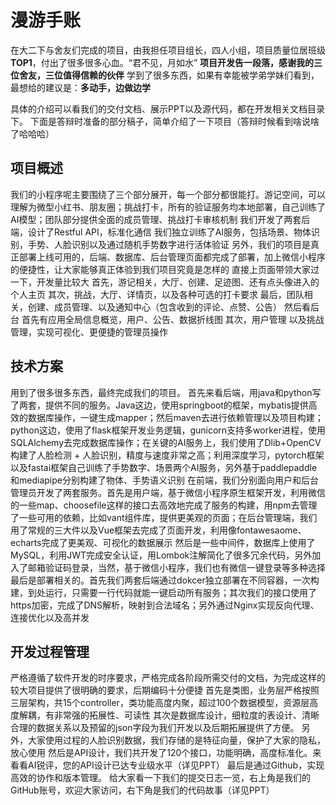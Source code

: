 # 漫游手账
在大二下与舍友们完成的项目，由我担任项目组长，四人小组，项目质量位居班级**TOP1**，付出了很多很多心血。“君不见，月如水”
**项目开发告一段落，感谢我的三位舍友，三位值得信赖的伙伴**
学到了很多东西，如果有幸能被学弟学妹们看到，最想给的建议是：**多动手，边做边学**

具体的介绍可以看我们的交付文档、展示PPT以及源代码，都在开发相关文档目录下。
下面是答辩时准备的部分稿子，简单介绍了一下项目（答辩时候看到啥说啥了哈哈哈）

## 项目概述
我们的小程序呢主要围绕了三个部分展开，每一个部分都很能打。游记空间，可以理解为微型小红书、朋友圈；挑战打卡，所有的验证服务均本地部署，自己训练了AI模型；团队部分提供全面的成员管理、挑战打卡审核机制
我们开发了两套后端，设计了Restful API，标准化通信
我们独立训练了AI服务，包括场景、物体识别，手势、人脸识别以及通过随机手势数字进行活体验证
另外，我们的项目是真正部署上线可用的，后端、数据库、后台管理页面都完成了部署，加上微信小程序的便捷性，让大家能够真正体验到我们项目究竟是怎样的
直接上页面带领大家过一下，开发量比较大
首先，游记相关，大厅、创建、足迹图、还有点头像进入的个人主页
其次，挑战，大厅、详情页，以及各种可选的打卡要求
最后，团队相关，创建、成员管理、以及通知中心（包含收到的评论、点赞、公告）
然后看后台
首先有应用全局信息概览，用户、公告、数据折线图
其次，用户管理
以及挑战管理，实现可视化、更便捷的管理员操作

## 技术方案
用到了很多很多东西，最终完成我们的项目。
首先来看后端，用java和python写了两套，提供不同的服务。Java这边，使用springboot的框架，mybatis提供高效的数据库操作，一键生成mapper；然后maven去进行依赖管理以及项目构建；python这边，使用了flask框架开发业务逻辑，gunicorn支持多worker进程，使用SQLAlchemy去完成数据库操作；在关键的AI服务上，我们使用了Dlib+OpenCV构建了人脸检测 + 人脸识别，精度与速度非常之高；利用深度学习，pytorch框架以及fastai框架自己训练了手势数字、场景两个AI服务，另外基于paddlepaddle和mediapipe分别构建了物体、手势语义识别
在前端，我们分别面向用户和后台管理员开发了两套服务。首先是用户端，基于微信小程序原生框架开发，利用微信的一些map、choosefile这样的接口去高效地完成了服务的构建，用npm去管理了一些可用的依赖，比如vant组件库，提供更美观的页面；在后台管理端，我们用了常规的三大件以及Vue框架去完成了页面开发，利用像fontawesaome、echarts完成了更美观、可视化的数据展示
然后是一些中间件，数据库上使用了MySQL，利用JWT完成安全认证，用Lombok注解简化了很多冗余代码，另外加入了邮箱验证码登录，当然，基于微信小程序，我们也有微信一键登录等多种选择
最后是部署相关的。首先我们两套后端通过dokcer独立部署在不同容器，一次构建，到处运行，只需要一行代码就能一键启动所有服务；其次我们的接口使用了https加密，完成了DNS解析，映射到合法域名；另外通过Nginx实现反向代理、连接优化以及高并发

## 开发过程管理
严格遵循了软件开发的时序要求，严格完成各阶段所需交付的文档，为完成这样的较大项目提供了很明确的要求，后期编码十分便捷
首先是类图，业务层严格按照三层架构，共15个controller，类功能高度内聚，超过100个数据模型，资源层高度解耦，有非常强的拓展性、可读性
其次是数据库设计，细粒度的表设计、清晰合理的数据关系以及预留的json字段为我们开发以及后期拓展提供了方便。
另外，大家使用过程的人脸识别数据，我们存储的是特征向量，保护了大家的隐私，放心使用
然后是API设计，我们共开发了120个接口，功能明确，高度标准化。来看看AI锐评，您的API设计已达专业级水平（详见PPT）
最后是通过Github，实现高效的协作和版本管理。
给大家看一下我们的提交日志一览，右上角是我们的GitHub账号，欢迎大家访问，右下角是我们的代码故事（详见PPT）
